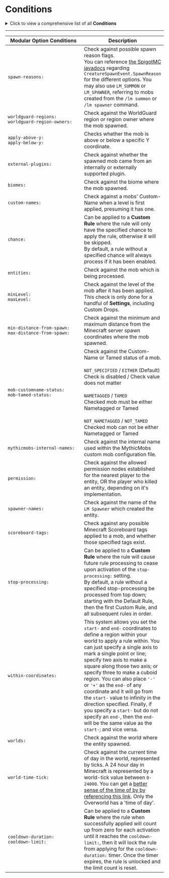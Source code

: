 # Conditions

<details>

<summary>Click to view a comprehensive list of all <strong>Conditions</strong></summary>

{% code overflow="wrap" %}
```yaml
conditions: 
  spawn-reasons: ['']
  worldguard-regions: ['']
  worldguard-region-owners: ['']
  apply-above-y: 0
  apply-below-y: 0
  external-plugins: ['']
  biomes: ['']
  custom-names: ['']
  chance: 1.0
  entities: ['']
  maxLevel: 50
  minLevel: 1
  max-distance-from-spawn: 0
  min-distance-from-spawn: 0
  mob-customname-status: EITHER
  mob-tamed-status: EITHER
  mythicmobs-internal-names: ['']
  permission: ['']
  spawner-names: ['']
  scoreboard-tags: ['']
  stop-processing: true
  within-coordinates: 
    start-x: 0
    end-x: 0
    start-y: 0
    end-y: 0
    start-z: 0
    end-z: 0 
  worlds: ['']
  world-time-tick: ['']
  cooldown-duration: 10s
  cooldown-limit: 0
```
{% endcode %}

</details>

***

<table data-full-width="true"><thead><tr><th width="319">Modular Option Conditions</th><th>Description</th></tr></thead><tbody><tr><td><code>spawn-reasons:</code></td><td>Check against possible spawn reason flags.<br>You can reference <a href="https://hub.spigotmc.org/javadocs/bukkit/org/bukkit/event/entity/CreatureSpawnEvent.SpawnReason.html">the SpigotMC javadocs</a> regarding <code>CreatureSpawnEvent.SpawnReason</code> for the different options. You may also use <code>LM_SUMMON</code> or <code>LM_SPAWNER</code>, referring to mobs created from the <code>/lm summon</code> or <code>/lm spawner</code> command.</td></tr><tr><td><code>worldguard-regions:</code><br><code>worldguard-region-owners:</code></td><td>Check against the WorldGuard region or region owner where the mob spawned.</td></tr><tr><td><code>apply-above-y:</code><br><code>apply-below-y:</code></td><td>Checks whether the mob is above or below a specific Y coordinate.</td></tr><tr><td><code>external-plugins:</code></td><td>Check against whether the spawned mob came from an internally or externally supported plugin.</td></tr><tr><td><code>biomes:</code></td><td>Check against the biome where the mob spawned.</td></tr><tr><td><code>custom-names:</code></td><td>Check against a mobs' Custom-Name when a level is first applied, presuming it has one.</td></tr><tr><td><code>chance:</code></td><td>Can be applied to a <strong>Custom Rule</strong> where the rule will only have the specified chance to apply the rule, otherwise it will be skipped.<br>By default, a rule without a specified chance will always process if it has been enabled.</td></tr><tr><td><code>entities:</code></td><td>Check against the mob which is being processed.</td></tr><tr><td><code>minLevel:</code><br><code>maxLevel:</code></td><td>Check against the level of the mob after it has been applied.<br>This check is only done for a handful of <strong>Settings</strong>, including Custom Drops.</td></tr><tr><td><code>min-distance-from-spawn:</code><br><code>max-distance-from-spawn:</code></td><td>Check against the minimum and maximum distance from the Minecraft server spawn coordinates where the mob spawned.</td></tr><tr><td><code>mob-customname-status:</code><br><code>mob-tamed-status:</code></td><td>Check against the Custom-Name or Tamed status of a mob.<br><br><code>NOT_SPECIFIED</code> / <code>EITHER</code> (Default)<br>Check is disabled / Check value does not matter<br><br><code>NAMETAGGED</code> / <code>TAMED</code><br>Checked mob must be either Nametagged or Tamed<br><br><code>NOT_NAMETAGGED</code> / <code>NOT_TAMED</code><br>Checked mob can not be either Nametagged or Tamed</td></tr><tr><td><code>mythicmobs-internal-names:</code></td><td>Check against the internal name used within the MythicMobs custom mob configuration file.</td></tr><tr><td><code>permission:</code></td><td>Check against the allowed permission nodes established for the nearest player to the entity, OR the player who killed an entity, depending on it's implementation. </td></tr><tr><td><code>spawner-names:</code></td><td>Check against the name of the <code>LM Spawner</code> which created the entity.</td></tr><tr><td><code>scoreboard-tags:</code></td><td>Check against any possible Minecraft Scoreboard tags applied to a mob, and whether those specified tags exist.</td></tr><tr><td><code>stop-processing:</code></td><td>Can be applied to a <strong>Custom Rule</strong> where the rule will cause future rule processing to cease upon activation of the <code>stop-processing:</code> setting.<br>By default, a rule without a specified stop-processing be processed from top down; starting with the Default Rule, then the first Custom Rule, and all subsequent rules in order.</td></tr><tr><td><code>within-coordinates:</code></td><td>This system allows you set the <code>start-</code> and <code>end-</code> coordinates to define a region within your world to apply a rule within. You can just specify a single axis to mark a single point or line; specify two axis to make a square along those two axis; or specify three to make a cuboid region. You can also place <code>'-'</code> or <code>'+'</code> as the <code>end-</code> of any coordinate and it will go from the <code>start-</code> value to infinity in the direction specified. Finally, if you specify a <code>start-</code> but do not specify an <code>end-</code>, then the <code>end-</code> will be the same value as the <code>start-</code>; and vice versa.</td></tr><tr><td><code>worlds:</code></td><td>Check against the world where the entity spawned.</td></tr><tr><td><code>world-time-tick:</code></td><td>Check against the current time of day in the world, represented by ticks. A 24 hour day in Minecraft is represented by a world-tick value between <code>0-24000</code>. You can get a <a href="https://minecraft.fandom.com/wiki/Daylight_cycle#24-hour_Minecraft_day">better sense of the time of by by referencing this link</a>. Only the Overworld has a 'time of day'.</td></tr><tr><td><code>cooldown-duration:</code><br><code>cooldown-limit:</code></td><td>Can be applied to a <strong>Custom Rule</strong> where the rule when successfully applied will count up from zero for each activation until it reaches the <code>cooldown-limit:</code>, then it will lock the rule from applying for the <code>cooldown-duration:</code> timer. Once the timer expires, the rule is unlocked and the limit count is reset.</td></tr></tbody></table>


